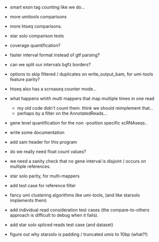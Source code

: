 - smart exon tag counting like we do...

- more umitools comparisons
- more htseq comparisons.

- star solo comparison tests

- coverage quantification?

- faster interval format instead of gtf parsing?

- can we split our intervals bgfz borders? 


- options to skip filtered / duplicates on write_output_bam, 
  for umi-tools feature parity?

- htseq also has a scrnaseq counter mode...


- what happens whith multi mappers that map multiple times in one read
    - my old code didn't count them. think we should reimplement that...
    - perhaps by a filter on the AnnotatedReads...

- gene level quantification for the non -position specific scRNAseqs..

- write some documentation

- add sam header for this program

- do we really need float count values?

- we need a sanity check that no gene interval is disjoint / occurs on multiple references.

- star solo parity, for multi-mappers

- add test case for reference filter

- fancy umi clustering algorithms like umi-tools, (and like starsolo implements them)
- add individual read consideration test cases (the compare-to-others approach is difficult to debug when it fails).
- add star solo spliced reads test case (and dataset)
- figure out why starsolo is padding / truncated umis to 10bp (what?!)

